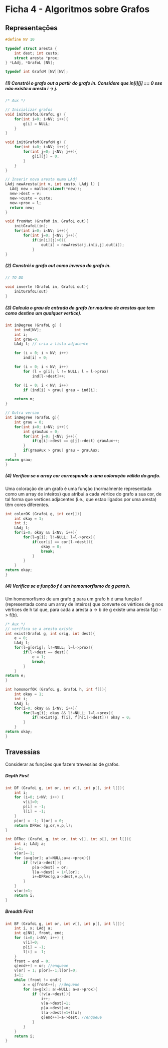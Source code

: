 #  Ficha 4 - Algoritmos sobre Grafos

## Representações

```c
#define NV 10

typedef struct aresta {
	int dest; int custo;
	struct aresta *prox;
} *LAdj, *GrafoL [NV];

typedef int GrafoM [NV][NV];
```

##### (1) Constrói o grafo out a partir do grafo in. Considere que in[i][j] == 0 sse não exista a aresta i -> j.

```c
/* Aux */

// Inicializar grafos
void initGrafoL(GrafoL g) {
    for(int i=0; i<NV; i++){
        g[i] = NULL;
    }
}

void initGrafoM(GrafoM g) {
    for(int i=0; i<NV; i++){
        for(int j=0; j<NV; j++){
            g[i][j] = 0;
        }
    }
}

// Inserir nova aresta numa LAdj
LAdj newAresta(int v, int custo, LAdj l) {
  LAdj new = malloc(sizeof(*new));
  new->dest = v;
  new->custo = custo;
  new->prox = l;
  return new;
}

void fromMat (GrafoM in, GrafoL out){
    initGrafoL(in);
    for(int i=0; i<NV; i++){
        for(int j=0; j<NV; j++){
            if(in[i][j]>0){
                out[i] = newAresta(j,in[i,j],out[i]);
            }
}

```

##### (2) Constrói o grafo out como inverso do grafo in.

```c
// TO DO

void inverte (GrafoL in, GrafoL out){
    initGrafoL(out)
}

```

##### (3) Calcula o grau de entrada do grafo (nr maximo de arestas que tem como destino um qualquer vertice).

```c
int inDegree (GrafoL g) {
    int ind[NV];
    int i;
    int grau=0;
    LAdj l; // cria a lista adjacente

    for (i = 0; i < NV; i++)
        ind[i] = 0;

    for (i = 0; i < NV; i++)
        for (l = g[i]; l != NULL; l = l->prox)
            ind[l->dest]++;

    for (i = 0; i < NV; i++)
        if (ind[i] > grau) grau = ind[i];

    return m;
}

// Outra versao
int inDegree (GrafoL g){
    int grau = 0;
    for(int i=0; i<NV; i++){
        int grauAux = 0;
        for(int j=0; j<NV; j++){
            if(g[i]->dest == g[j]->dest) grauAux++;
        }
        if(grauAux > grau) grau = grauAux;
    }
return grau;
}

```

##### (4) Verifica se o array cor corresponde a uma coloração válida do grafo.
Uma coloração de um grafo é uma função (normalmente representada como um array
de inteiros) que atribui a cada vértice do grafo a sua cor, de tal forma que vertices adjacentes (i.e., que estao ligados por uma aresta) têm cores diferentes.

```c
int colorOK (GrafoL g, int cor[]){
    int okay = 1;
    int i;
    LAdj l;
    for(i=0; okay && i<NV; i++){
        for(l=g[i]; l!=NULL; l=l->prox){
            if(cor[i] == cor[l->dest]){
                okay = 0;
                break;
            }
        }
    }
return okay;
}

```

##### (4) Verifica se a função f é um homomorfismo de g para h.
Um homomorfismo de um grafo g para um grafo h é uma função f (representada como
um array de inteiros) que converte os vértices de g nos vértices de h tal que, para cada a aresta a -> b de g existe uma aresta f(a) -> f(b).

```c
/* Aux */
// verifica se a aresta existe
int exist(GrafoL g, int orig, int dest){
    e = 0;
    LAdj l;
    for(l=g[orig]; l!=NULL; l=l->prox){
        if(l->dest == dest){
            e = 1;
            break;
        }
    }
return e;
}

int homomorfOK (GrafoL g, GrafoL h, int f[]){
    int okay = 1;
    int i;
    LAdj l;
    for(i=0; okay && i<NV; i++){
        for(l=g[i]; okay && l!=NULL; l=l->prox){
            if(!exist(g, f[i], f[h[i]->dest])) okay = 0;
        }
    }
return okay;
}

```

## Travessias
Considerar as funções que fazem travessias de grafos.

##### Depth First

```c
int DF (GrafoL g, int or, int v[], int p[], int l[]){
    int i;
    for (i=0; i<NV; i++) {
        v[i]=0;
        p[i] = -1;
        l[i] = -1;
    }
    p[or] = -1; l[or] = 0;
    return DFRec (g,or,v,p,l);
}

int DFRec (GrafoL g, int or, int v[], int p[], int l[]){
    int i; LAdj a;
    i=1;
    v[or]=-1;
    for (a=g[or]; a!=NULL;a=a->prox){}
        if (!v[a->dest]){
            p[a->dest] = or;
            l[a->dest] = 1+l[or];
            i+=DFRec(g,a->dest,v,p,l);
        }
    }
    v[or]=1;
    return i;
}
```

##### Breadth First

```c
int BF (GrafoL g, int or, int v[], int p[], int l[]){
    int i, x; LAdj a;
    int q[NV], front, end;
    for (i=0; i<NV; i++) {
        v[i]=0;
        p[i] = -1;
        l[i] = -1;
    }
    front = end = 0;
    q[end++] = or; //enqueue
    v[or] = 1; p[or]=-1;l[or]=0;
    i=1;
    while (front != end){
        x = q[front++]; //dequeue
        for (a=g[x]; a!=NULL; a=a->prox){
            if (!v[a->dest]){
                i++;
                v[a->dest]=1;
                p[a->dest]=x;
                l[a->dest]=1+l[x];
                q[end++]=a->dest; //enqueue
            }
        }
    }
    return i;
}
```
